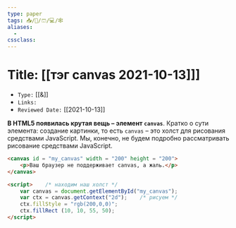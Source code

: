 ```yaml
---
type: paper
tags: 📥️/📜️/🩳/💻/🕸
aliases:
  - 
cssclass: 
---
```




# Title: **[[тэг canvas 2021-10-13]]]**
- `Type:` [[&]]
- `Links:`
- `Reviewed Date:` [[2021-10-13]]

**В HTML5 появилась крутая вещь – элемент `canvas`**. Кратко о сути элемента: создание картинки, то есть `canvas` – это холст для рисования средствами JavaScript. Мы, конечно, не будем подробно рассматривать рисование средствами JavaScript.


```html
<canvas id = "my_canvas" width = "200" height = "200">   
	<p>Ваш браузер не поддерживает canvas, а жаль.</p>
</canvas>
```

```html
<script>    /* находим наш холст */    
	var canvas = document.getElementById("my_canvas");   
	var ctx = canvas.getContext("2d");    /* рисуем */ 
	ctx.fillStyle = "rgb(200,0,0)";    
	ctx.fillRect (10, 10, 55, 50);
</script>
```